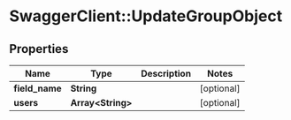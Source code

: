 # SwaggerClient::UpdateGroupObject

## Properties
Name | Type | Description | Notes
------------ | ------------- | ------------- | -------------
**field_name** | **String** |  | [optional] 
**users** | **Array&lt;String&gt;** |  | [optional] 


